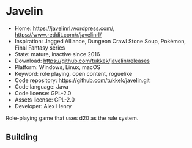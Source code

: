 # Javelin

- Home: https://javelinrl.wordpress.com/, https://www.reddit.com/r/javelinrl/
- Inspiration: Jagged Alliance, Dungeon Crawl Stone Soup, Pokémon, Final Fantasy series
- State: mature, inactive since 2016
- Download: https://github.com/tukkek/javelin/releases
- Platform: Windows, Linux, macOS
- Keyword: role playing, open content, roguelike
- Code repository: https://github.com/tukkek/javelin.git
- Code language: Java
- Code license: GPL-2.0
- Assets license: GPL-2.0
- Developer: Alex Henry

Role-playing game that uses d20 as the rule system.

## Building
